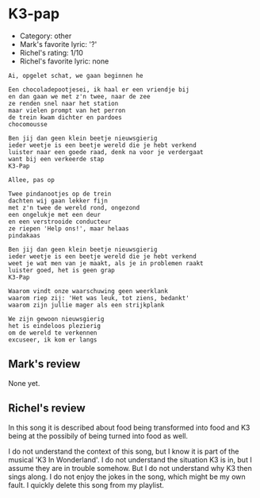 # K3-pap 

 * Category: other
 * Mark's favorite lyric: '?'
 * Richel's rating: 1/10
 * Richel's favorite lyric: none

```
Ai, opgelet schat, we gaan beginnen he

Een chocoladepootjesei, ik haal er een vriendje bij
en dan gaan we met z'n twee, naar de zee
ze renden snel naar het station
maar vielen prompt van het perron
de trein kwam dichter en pardoes
chocomousse

Ben jij dan geen klein beetje nieuwsgierig
ieder weetje is een beetje wereld die je hebt verkend
luister naar een goede raad, denk na voor je verdergaat
want bij een verkeerde stap 
K3-Pap

Allee, pas op

Twee pindanootjes op de trein
dachten wij gaan lekker fijn
met z'n twee de wereld rond, ongezond
een ongelukje met een deur
en een verstrooide conducteur
ze riepen 'Help ons!', maar helaas
pindakaas

Ben jij dan geen klein beetje nieuwsgierig
ieder weetje is een beetje wereld die je hebt verkend
weet je wat men van je maakt, als je in problemen raakt
luister goed, het is geen grap
K3-Pap

Waarom vindt onze waarschuwing geen weerklank
waarom riep zij: 'Het was leuk, tot ziens, bedankt'
waarom zijn jullie mager als een strijkplank

We zijn gewoon nieuwsgierig
het is eindeloos plezierig
om de wereld te verkennen
excuseer, ik kom er langs

```

## Mark's review

None yet.

## Richel's review

In this song it is described about food being transformed into food and K3 being at the possibily of being turned into food as well.

I do not understand the context of this song, but I know it is part of the musical 'K3 In Wonderland'. I do not understand the
situation K3 is in, but I assume they are in trouble somehow. But I do not understand why K3 then sings along. I do
not enjoy the jokes in the song, which might be my own fault. I quickly delete this song from my playlist.
